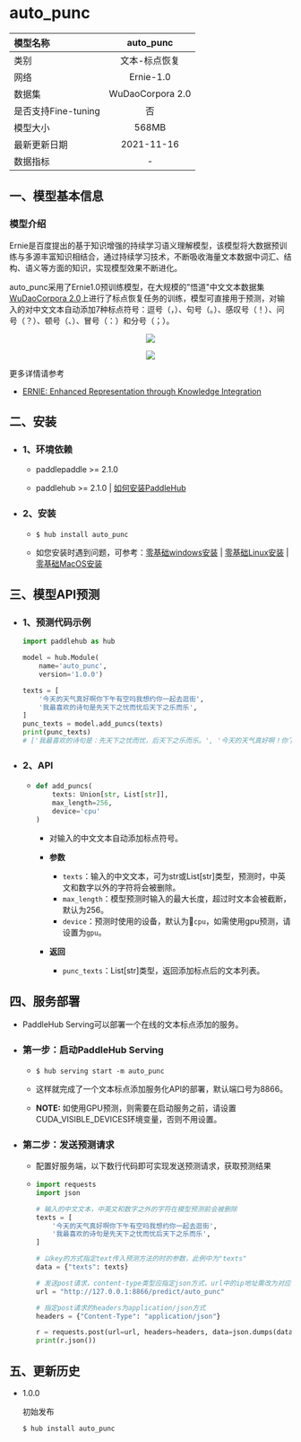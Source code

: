 # auto_punc

|模型名称|auto_punc|
| :--- | :---: |
|类别|文本-标点恢复|
|网络|Ernie-1.0|
|数据集|WuDaoCorpora 2.0|
|是否支持Fine-tuning|否|
|模型大小|568MB|
|最新更新日期|2021-11-16|
|数据指标|-|

## 一、模型基本信息

### 模型介绍

Ernie是百度提出的基于知识增强的持续学习语义理解模型，该模型将大数据预训练与多源丰富知识相结合，通过持续学习技术，不断吸收海量文本数据中词汇、结构、语义等方面的知识，实现模型效果不断进化。

auto_punc采用了Ernie1.0预训练模型，在大规模的"悟道"中文文本数据集[WuDaoCorpora 2.0](https://resource.wudaoai.cn/home)上进行了标点恢复任务的训练，模型可直接用于预测，对输入的对中文文本自动添加7种标点符号：逗号（，）、句号（。）、感叹号（！）、问号（？）、顿号（、）、冒号（：）和分号（；）。

<p align="center">
<img src="https://bj.bcebos.com/paddlehub/paddlehub-img/ernie_network_1.png" hspace='10'/> <br />
</p>

<p align="center">
<img src="https://bj.bcebos.com/paddlehub/paddlehub-img/ernie_network_2.png" hspace='10'/> <br />
</p>


更多详情请参考
- [ERNIE: Enhanced Representation through Knowledge Integration](https://arxiv.org/abs/1904.09223)


## 二、安装

- ### 1、环境依赖

  - paddlepaddle >= 2.1.0

  - paddlehub >= 2.1.0    | [如何安装PaddleHub](../../../../docs/docs_ch/get_start/installation.rst)

- ### 2、安装

  - ```shell
    $ hub install auto_punc
    ```
  - 如您安装时遇到问题，可参考：[零基础windows安装](../../../../docs/docs_ch/get_start/windows_quickstart.md)
 | [零基础Linux安装](../../../../docs/docs_ch/get_start/linux_quickstart.md) | [零基础MacOS安装](../../../../docs/docs_ch/get_start/mac_quickstart.md)


## 三、模型API预测  

- ### 1、预测代码示例

    ```python
    import paddlehub as hub

    model = hub.Module(
        name='auto_punc',
        version='1.0.0')

    texts = [
        '今天的天气真好啊你下午有空吗我想约你一起去逛街',
        '我最喜欢的诗句是先天下之忧而忧后天下之乐而乐',
    ]
    punc_texts = model.add_puncs(texts)
    print(punc_texts)
    # ['我最喜欢的诗句是：先天下之忧而忧，后天下之乐而乐。', '今天的天气真好啊！你下午有空吗？我想约你一起去逛街。']
    ```

- ### 2、API
  - ```python
    def add_puncs(
        texts: Union[str, List[str]],
        max_length=256,
        device='cpu'
    )
    ```
    - 对输入的中文文本自动添加标点符号。

    - **参数**

      - `texts`：输入的中文文本，可为str或List[str]类型，预测时，中英文和数字以外的字符将会被删除。
      - `max_length`：模型预测时输入的最大长度，超过时文本会被截断，默认为256。
      - `device`：预测时使用的设备，默认为`cpu`，如需使用gpu预测，请设置为`gpu`。

    - **返回**

      - `punc_texts`：List[str]类型，返回添加标点后的文本列表。


## 四、服务部署

- PaddleHub Serving可以部署一个在线的文本标点添加的服务。

- ### 第一步：启动PaddleHub Serving

  - ```shell
    $ hub serving start -m auto_punc
    ```

  - 这样就完成了一个文本标点添加服务化API的部署，默认端口号为8866。

  - **NOTE:** 如使用GPU预测，则需要在启动服务之前，请设置CUDA_VISIBLE_DEVICES环境变量，否则不用设置。

- ### 第二步：发送预测请求

  - 配置好服务端，以下数行代码即可实现发送预测请求，获取预测结果

  - ```python
    import requests
    import json

    # 输入的中文文本，中英文和数字之外的字符在模型预测前会被删除
    texts = [
        '今天的天气真好啊你下午有空吗我想约你一起去逛街',
        '我最喜欢的诗句是先天下之忧而忧后天下之乐而乐',
    ]

    # 以key的方式指定text传入预测方法的时的参数，此例中为"texts"
    data = {"texts": texts}

    # 发送post请求，content-type类型应指定json方式，url中的ip地址需改为对应机器的ip
    url = "http://127.0.0.1:8866/predict/auto_punc"

    # 指定post请求的headers为application/json方式
    headers = {"Content-Type": "application/json"}

    r = requests.post(url=url, headers=headers, data=json.dumps(data))
    print(r.json())
    ```

## 五、更新历史

* 1.0.0

  初始发布

  ```shell
  $ hub install auto_punc
  ```
